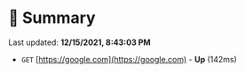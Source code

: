 # 📖 Summary
Last updated: **12/15/2021, 8:43:03 PM**

- `GET` [https://google.com](https://google.com) - **Up** (142ms)

